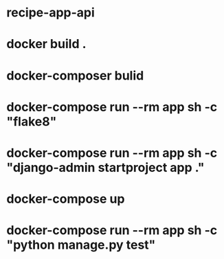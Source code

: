 # recipe-app-api

# docker build .

# docker-composer bulid

# docker-compose run --rm app sh -c "flake8"

<!-- create project in side the composer  -->

# docker-compose run --rm app sh -c "django-admin startproject app ."

<!-- running cmd -->

# docker-compose up

<!-- other testing cmd -->

# docker-compose run --rm app sh -c "python manage.py test"
